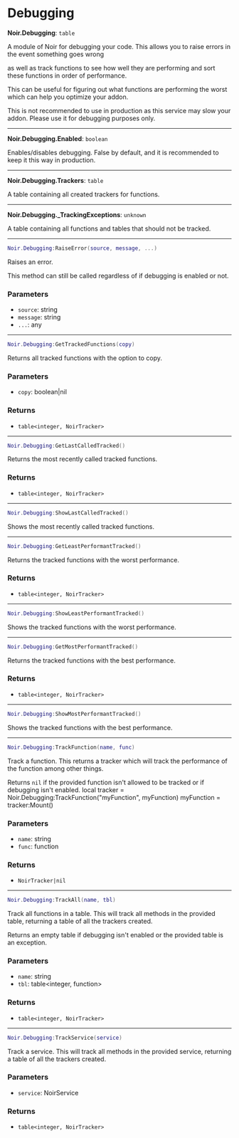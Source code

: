 # Debugging

**Noir.Debugging**: `table`

A module of Noir for debugging your code. This allows you to raise errors in the event something goes wrong

as well as track functions to see how well they are performing and sort these functions in order of performance.

This can be useful for figuring out what functions are performing the worst which can help you optimize your addon.

This is not recommended to use in production as this service may slow your addon. Please use it for debugging purposes only.

---

**Noir.Debugging.Enabled**: `boolean`

Enables/disables debugging. False by default, and it is recommended to keep it this way in production.

---

**Noir.Debugging.Trackers**: `table`

A table containing all created trackers for functions.

---

**Noir.Debugging._TrackingExceptions**: `unknown`

A table containing all functions and tables that should not be tracked.

---

```lua
Noir.Debugging:RaiseError(source, message, ...)
```
Raises an error.

This method can still be called regardless of if debugging is enabled or not.

### Parameters
- `source`: string
- `message`: string
- `...`: any

---

```lua
Noir.Debugging:GetTrackedFunctions(copy)
```
Returns all tracked functions with the option to copy.

### Parameters
- `copy`: boolean|nil
### Returns
- `table<integer, NoirTracker>`

---

```lua
Noir.Debugging:GetLastCalledTracked()
```
Returns the most recently called tracked functions.

### Returns
- `table<integer, NoirTracker>`

---

```lua
Noir.Debugging:ShowLastCalledTracked()
```
Shows the most recently called tracked functions.

---

```lua
Noir.Debugging:GetLeastPerformantTracked()
```
Returns the tracked functions with the worst performance.

### Returns
- `table<integer, NoirTracker>`

---

```lua
Noir.Debugging:ShowLeastPerformantTracked()
```
Shows the tracked functions with the worst performance.

---

```lua
Noir.Debugging:GetMostPerformantTracked()
```
Returns the tracked functions with the best performance.

### Returns
- `table<integer, NoirTracker>`

---

```lua
Noir.Debugging:ShowMostPerformantTracked()
```
Shows the tracked functions with the best performance.

---

```lua
Noir.Debugging:TrackFunction(name, func)
```
Track a function. This returns a tracker which will track the performance of the function among other things.

Returns `nil` if the provided function isn't allowed to be tracked or if debugging isn't enabled.        local tracker = Noir.Debugging:TrackFunction("myFunction", myFunction)    myFunction = tracker:Mount()

### Parameters
- `name`: string
- `func`: function
### Returns
- `NoirTracker|nil`

---

```lua
Noir.Debugging:TrackAll(name, tbl)
```
Track all functions in a table. This will track all methods in the provided table, returning a table of all the trackers created.

Returns an empty table if debugging isn't enabled or the provided table is an exception.

### Parameters
- `name`: string
- `tbl`: table<integer, function>
### Returns
- `table<integer, NoirTracker>`

---

```lua
Noir.Debugging:TrackService(service)
```
Track a service. This will track all methods in the provided service, returning a table of all the trackers created.

### Parameters
- `service`: NoirService
### Returns
- `table<integer, NoirTracker>`